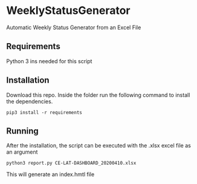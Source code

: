# WeeklyStatusGenerator
Automatic Weekly Status Generator from an Excel File

## Requirements
Python 3 ins needed for this script

## Installation
Download this repo. Inside the folder run the following command to install the dependencies.

```
pip3 install -r requirements
```
## Running
After the installation, the script can be executed with the .xlsx excel file as an argument

```
python3 report.py CE-LAT-DASHBOARD_20200410.xlsx
```

This will generate an index.hmtl file
